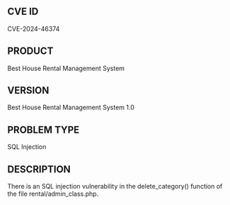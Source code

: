 ## CVE ID
CVE-2024-46374

## PRODUCT
Best House Rental Management System

## VERSION
Best House Rental Management System 1.0

## PROBLEM TYPE
SQL Injection

## DESCRIPTION
There is an SQL injection vulnerability in the delete_category() function of the file rental/admin_class.php.
